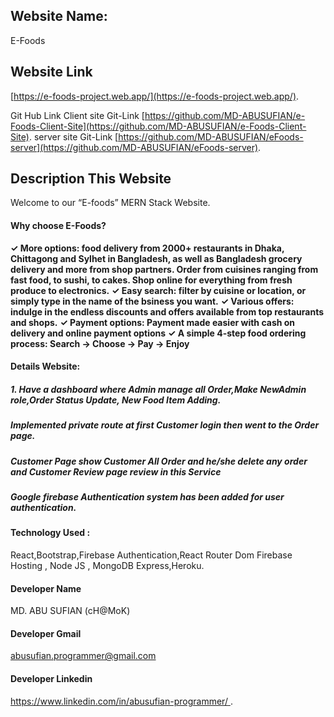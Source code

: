 
## Website Name:
E-Foods

## Website Link
[https://e-foods-project.web.app/](https://e-foods-project.web.app/).

Git Hub Link
Client site Git-Link
[https://github.com/MD-ABUSUFIAN/e-Foods-Client-Site](https://github.com/MD-ABUSUFIAN/e-Foods-Client-Site).
server site Git-Link
[https://github.com/MD-ABUSUFIAN/eFoods-server](https://github.com/MD-ABUSUFIAN/eFoods-server).

## Description This Website
Welcome to our “E-foods” MERN Stack Website. 
#### Why choose E-Foods?
**✓ More options: food delivery from 2000+ restaurants in Dhaka, Chittagong and Sylhet in Bangladesh, as well as Bangladesh grocery delivery and more from shop partners. Order from cuisines ranging from fast food, to sushi, to cakes. Shop online for everything from fresh produce to electronics.**
**✓ Easy search: filter by cuisine or location, or simply type in the name of the bsiness you want.**
**✓ Various offers: indulge in the endless discounts and offers available from top restaurants and shops.**
**✓ Payment options: Payment made easier with cash on delivery and online payment options**
**✓ A simple 4-step food ordering process: Search → Choose → Pay → Enjoy**

#### Details Website:
##### 1. Have a dashboard where Admin manage all Order,Make NewAdmin role,Order Status Update, New Food Item Adding.
##### Implemented private route at first Customer login then went to the Order page.
##### Customer Page show Customer All Order and he/she delete any order and   Customer Review page review in this Service
##### Google firebase Authentication system has been added for user authentication.

#### Technology Used :
 React,Bootstrap,Firebase Authentication,React Router Dom   Firebase Hosting , Node JS , MongoDB Express,Heroku.

#### Developer Name
MD. ABU SUFIAN (cH@MoK)

#### Developer Gmail
abusufian.programmer@gmail.com

#### Developer Linkedin
[https://www.linkedin.com/in/abusufian-programmer/
](https://www.linkedin.com/in/abusufian-programmer/
).


















